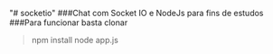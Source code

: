 "# socketio"
###Chat com Socket IO e NodeJs para fins de estudos
###Para funcionar basta clonar
>  npm install
> node app.js
